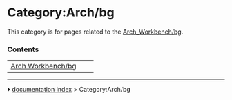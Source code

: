 # Category:Arch/bg
This category is for pages related to the [Arch_Workbench/bg](Arch_Workbench/bg.md).

### Contents

|     |     |     |
| --- | --- | --- |
| [Arch Workbench/bg](Arch_Workbench/bg.md) |



---
⏵ [documentation index](../README.md) > Category:Arch/bg
